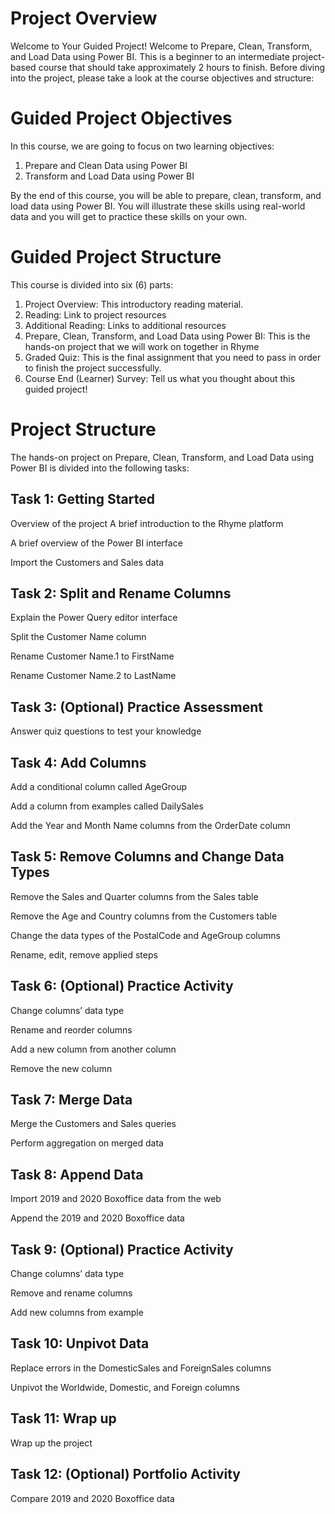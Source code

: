 # Project Overview
Welcome to Your Guided Project!
Welcome to Prepare, Clean, Transform, and Load Data using Power BI. This is a beginner to an intermediate project-based course that should take approximately 2 hours to finish. Before diving into the project, please take a look at the course objectives and structure:

# Guided Project Objectives
In this course, we are going to focus on two learning objectives:
1. Prepare and Clean Data using Power BI
2. Transform and Load Data using Power BI

By the end of this course, you will be able to prepare, clean, transform, and load data using Power BI. You will illustrate these skills using real-world data and you will get to practice these skills on your own.

# Guided Project Structure
This course is divided into six (6) parts:

1. Project Overview: This introductory reading material.
2. Reading: Link to project resources
3. Additional Reading: Links to additional resources
4. Prepare, Clean, Transform, and Load Data using Power BI: This is the hands-on project that we will work on together in Rhyme
5. Graded Quiz: This is the final assignment that you need to pass in order to finish the project successfully.
6. Course End (Learner) Survey: Tell us what you thought about this guided project! 

# Project Structure
The hands-on project on Prepare, Clean, Transform, and Load Data using Power BI is divided into the following tasks:

## Task 1: Getting Started
Overview of the project
A brief introduction to the Rhyme platform

A brief overview of the Power BI interface

Import the Customers and Sales data

## Task 2: Split and Rename Columns
Explain the Power Query editor interface

Split the Customer Name column

Rename Customer Name.1 to FirstName 

Rename Customer Name.2 to LastName

## Task 3: (Optional) Practice Assessment
Answer quiz questions to test your knowledge

## Task 4: Add Columns
Add a conditional column called AgeGroup

Add a column from examples called DailySales

Add the Year and Month Name columns from the OrderDate column

## Task 5: Remove Columns and Change Data Types
Remove the Sales and Quarter columns from the Sales table

Remove the Age and Country columns from the Customers table

Change the data types of the PostalCode and AgeGroup columns

Rename, edit, remove applied steps

## Task 6: (Optional) Practice Activity
Change columns’ data type

Rename and reorder columns

Add a new column from another column

Remove the new column

## Task 7: Merge Data
Merge the Customers and Sales queries

Perform aggregation on merged data

## Task 8: Append Data
Import 2019 and 2020 Boxoffice data from the web

Append the 2019 and 2020 Boxoffice data

## Task 9: (Optional) Practice Activity
Change columns’ data type

Remove and rename columns

Add new columns from example

## Task 10: Unpivot Data
Replace errors in the DomesticSales and ForeignSales columns

Unpivot the Worldwide, Domestic, and Foreign columns

## Task 11: Wrap up
Wrap up the project

## Task 12: (Optional) Portfolio Activity
Compare 2019 and 2020 Boxoffice data
